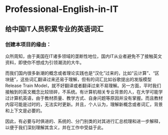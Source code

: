 # Professional-English-in-IT
## 给中国IT人员积累专业的英语词汇
### 创建本项目的缘由：
众所周知，由于美国在IT诸多领域的垄断性地位，国内IT从业者避免不了接触英文资料，即使你不想成为引领潮流的大牛。

而我们国内很多新潮的概念或者理论实践也是“汉化”过来的，比如“云计算”、“区块链”，这些词汇翻译过来还易于理解，但有的词汇比如谷歌提出的发版模型Release Train Model，就不好翻译或者翻译过来不易理解。另一方面，平时我们接触到的英文概念比较琐碎，不系统。有计算机相关专业背景的人，在大学可能学过计算机英语，由于教材质量、教学方式、自身问题等原因并没有掌握。而且教材内容可能是过时的，无法实时更新。并且，个人认为，理解新概念或者词汇，背景和上下文是必要的。

因此，有必要与时俱进的、系统的、分门别类的对其进行汇总梳理和进一步解释，以便于我们深刻理解其含义，并在工作中受益于此。
